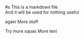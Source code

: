 #s This is a markdown file  
And it will be used for nothing useful 

again More stuff 

Try more squas
More text 
